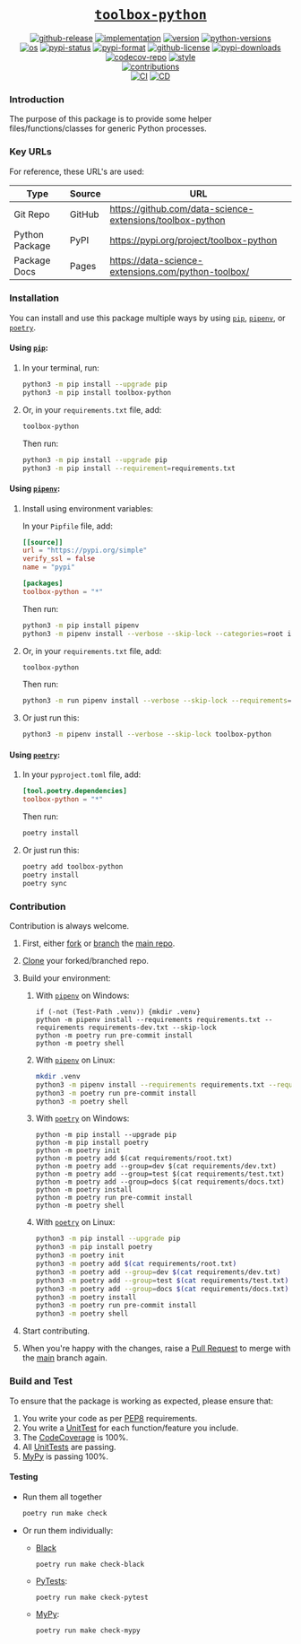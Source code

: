 <h1 align="center"><u><code>toolbox-python</code></u></h1>

<p align="center">
<a href="https://github.com/data-science-extensions/toolbox-python/releases">
    <img src="https://img.shields.io/github/v/release/data-science-extensions/toolbox-python?logo=github" alt="github-release"></a>
<a href="https://pypi.org/project/toolbox-python">
    <img src="https://img.shields.io/pypi/implementation/toolbox-python?logo=pypi&logoColor=ffde57" alt="implementation"></a>
<a href="https://pypi.org/project/toolbox-python">
    <img src="https://img.shields.io/pypi/v/toolbox-python?label=version&logo=python&logoColor=ffde57&color=blue" alt="version"></a>
<a href="https://pypi.org/project/toolbox-python">
    <img src="https://img.shields.io/pypi/pyversions/toolbox-python?logo=python&logoColor=ffde57" alt="python-versions"></a>
<br>
<a href="https://github.com/data-science-extensions/toolbox-python/actions/workflows/ci.yml">
    <img src="https://img.shields.io/static/v1?label=os&message=ubuntu+|+macos+|+windows&color=blue&logo=ubuntu&logoColor=green" alt="os"></a>
<a href="https://pypi.org/project/toolbox-python">
    <img src="https://img.shields.io/pypi/status/toolbox-python?color=green" alt="pypi-status"></a>
<a href="https://pypi.org/project/toolbox-python">
    <img src="https://img.shields.io/pypi/format/toolbox-python?color=green" alt="pypi-format"></a>
<a href="https://github.com/data-science-extensions/toolbox-python/blob/main/LICENSE">
    <img src="https://img.shields.io/github/license/data-science-extensions/toolbox-python?color=green" alt="github-license"></a>
<a href="https://piptrends.com/package/toolbox-python">
    <img src="https://img.shields.io/pypi/dm/toolbox-python?color=green" alt="pypi-downloads"></a>
<a href="https://codecov.io/gh/data-science-extensions/toolbox-python">
    <img src="https://codecov.io/gh/data-science-extensions/toolbox-python/graph/badge.svg" alt="codecov-repo"></a>
<a href="https://github.com/psf/black">
    <img src="https://img.shields.io/static/v1?label=style&message=black&color=black&logo=windows-terminal&logoColor=white" alt="style"></a>
<br>
<a href="https://github.com/data-science-extensions/toolbox-python">
    <img src="https://img.shields.io/badge/contributions-welcome-brightgreen.svg?style=flat" alt="contributions"></a>
<br>
<a href="https://github.com/data-science-extensions/toolbox-python/actions/workflows/ci.yml">
    <img src="https://github.com/data-science-extensions/toolbox-python/actions/workflows/ci.yml/badge.svg?event=pull_request" alt="CI"></a>
<a href="https://github.com/data-science-extensions/toolbox-python/actions/workflows/cd.yml">
    <img src="https://github.com/data-science-extensions/toolbox-python/actions/workflows/cd.yml/badge.svg?event=release" alt="CD"></a>
</p>

### Introduction

The purpose of this package is to provide some helper files/functions/classes for generic Python processes.


### Key URLs

For reference, these URL's are used:

| Type | Source | URL |
|---|---|---|
| Git Repo | GitHub | https://github.com/data-science-extensions/toolbox-python |
| Python Package | PyPI | https://pypi.org/project/toolbox-python |
| Package Docs | Pages | https://data-science-extensions.com/python-toolbox/ |


### Installation

You can install and use this package multiple ways by using [`pip`][pip], [`pipenv`][pipenv], or [`poetry`][poetry].


#### Using [`pip`][pip]:

1. In your terminal, run:

    ```sh
    python3 -m pip install --upgrade pip
    python3 -m pip install toolbox-python
    ```

2. Or, in your `requirements.txt` file, add:

    ```txt
    toolbox-python
    ```

    Then run:

    ```sh
    python3 -m pip install --upgrade pip
    python3 -m pip install --requirement=requirements.txt
    ```


#### Using [`pipenv`][pipenv]:

1. Install using environment variables:

    In your `Pipfile` file, add:

    ```toml
    [[source]]
    url = "https://pypi.org/simple"
    verify_ssl = false
    name = "pypi"

    [packages]
    toolbox-python = "*"
    ```

    Then run:

    ```sh
    python3 -m pip install pipenv
    python3 -m pipenv install --verbose --skip-lock --categories=root index=pypi toolbox-python
    ```

2. Or, in your `requirements.txt` file, add:

    ```sh
    toolbox-python
    ```

    Then run:

    ```sh
    python3 -m run pipenv install --verbose --skip-lock --requirements=requirements.txt
    ```

3. Or just run this:

    ```sh
    python3 -m pipenv install --verbose --skip-lock toolbox-python
    ```


#### Using [`poetry`][poetry]:

1. In your `pyproject.toml` file, add:

    ```toml
    [tool.poetry.dependencies]
    toolbox-python = "*"
    ```

    Then run:

    ```sh
    poetry install
    ```

2. Or just run this:

    ```sh
    poetry add toolbox-python
    poetry install
    poetry sync
    ```


### Contribution

Contribution is always welcome.

1. First, either [fork][github-fork] or [branch][github-branch] the [main repo][github-repo].

2. [Clone][github-clone] your forked/branched repo.

3. Build your environment:

    1. With [`pipenv`][pipenv] on Windows:

        ```pwsh
        if (-not (Test-Path .venv)) {mkdir .venv}
        python -m pipenv install --requirements requirements.txt --requirements requirements-dev.txt --skip-lock
        python -m poetry run pre-commit install
        python -m poetry shell
        ```

    2. With [`pipenv`][pipenv] on Linux:

        ```sh
        mkdir .venv
        python3 -m pipenv install --requirements requirements.txt --requirements requirements-dev.txt --skip-lock
        python3 -m poetry run pre-commit install
        python3 -m poetry shell
        ```

    3. With [`poetry`][poetry] on Windows:

        ```pwsh
        python -m pip install --upgrade pip
        python -m pip install poetry
        python -m poetry init
        python -m poetry add $(cat requirements/root.txt)
        python -m poetry add --group=dev $(cat requirements/dev.txt)
        python -m poetry add --group=test $(cat requirements/test.txt)
        python -m poetry add --group=docs $(cat requirements/docs.txt)
        python -m poetry install
        python -m poetry run pre-commit install
        python -m poetry shell
        ```

    4. With [`poetry`][poetry] on Linux:

        ```sh
        python3 -m pip install --upgrade pip
        python3 -m pip install poetry
        python3 -m poetry init
        python3 -m poetry add $(cat requirements/root.txt)
        python3 -m poetry add --group=dev $(cat requirements/dev.txt)
        python3 -m poetry add --group=test $(cat requirements/test.txt)
        python3 -m poetry add --group=docs $(cat requirements/docs.txt)
        python3 -m poetry install
        python3 -m poetry run pre-commit install
        python3 -m poetry shell
        ```

4. Start contributing.

5. When you're happy with the changes, raise a [Pull Request][github-pr] to merge with the [main][github-repo] branch again.


### Build and Test

To ensure that the package is working as expected, please ensure that:

1. You write your code as per [PEP8][pep8] requirements.
2. You write a [UnitTest][unittest] for each function/feature you include.
3. The [CodeCoverage][codecov] is 100%.
4. All [UnitTests][pytest] are passing.
5. [MyPy][mypy] is passing 100%.


#### Testing

- Run them all together

    ```sh
    poetry run make check
    ```

- Or run them individually:

    - [Black][black]
        ```pysh
        poetry run make check-black
        ```

    - [PyTests][pytest]:
        ```sh
        poetry run make ckeck-pytest
        ```

    - [MyPy][mypy]:
        ```sh
        poetry run make check-mypy
        ```


[github-repo]: https://github.com/data-science-extensions/toolbox-python
[github-release]: https://github.com/data-science-extensions/toolbox-python/releases
[github-ci]: https://github.com/data-science-extensions/toolbox-python/actions/workflows/ci.yml
[github-cd]: https://github.com/data-science-extensions/toolbox-python/actions/workflows/cd.yml
[github-license]: https://github.com/data-science-extensions/toolbox-python/blob/main/LICENSE
[codecov-repo]: https://codecov.io/gh/data-science-extensions/toolbox-python
[pypi]: https://pypi.org/project/toolbox-python
[docs]: ...
[pip]: https://pypi.org/project/pip
[pipenv]: https://github.com/pypa/pipenv
[poetry]: https://python-poetry.org
[github-fork]: https://docs.github.com/en/pull-requests/collaborating-with-pull-requests/working-with-forks/fork-a-repo
[github-branch]: https://docs.github.com/en/pull-requests/collaborating-with-pull-requests/proposing-changes-to-your-work-with-pull-requests/about-branches
[github-clone]: https://docs.github.com/en/repositories/creating-and-managing-repositories/cloning-a-repository
[github-pr]: https://docs.github.com/en/pull-requests/collaborating-with-pull-requests/proposing-changes-to-your-work-with-pull-requests/about-pull-requests
[pep8]: https://peps.python.org/pep-0008/
[unittest]: https://docs.python.org/3/library/unittest.html
[codecov]: https://codecov.io/
[pytest]: https://docs.pytest.org
[mypy]: http://www.mypy-lang.org/
[black]: https://black.readthedocs.io/
